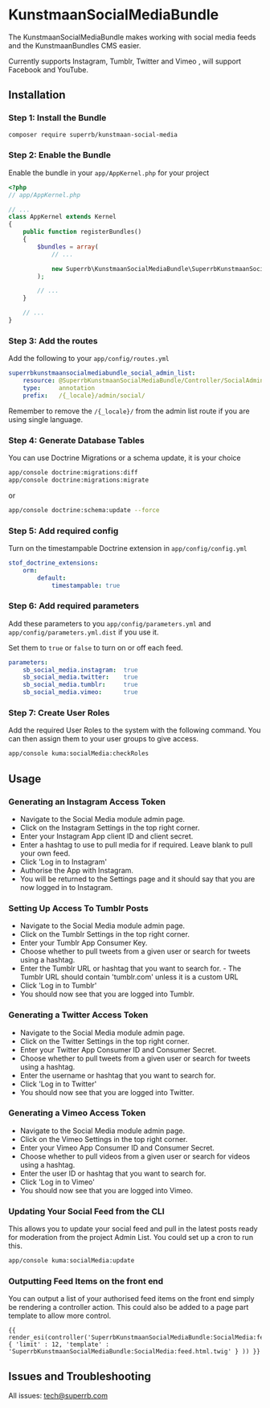 # KunstmaanSocialMediaBundle

The KunstmaanSocialMediaBundle makes working with social media feeds and the KunstmaanBundles CMS easier.

Currently supports Instagram, Tumblr, Twitter and Vimeo , will support Facebook and YouTube.

## Installation

### Step 1: Install the Bundle

```bash
composer require superrb/kunstmaan-social-media
```

### Step 2: Enable the Bundle

Enable the bundle in your `app/AppKernel.php` for your project

```php
<?php
// app/AppKernel.php

// ...
class AppKernel extends Kernel
{
    public function registerBundles()
    {
        $bundles = array(
            // ...

            new Superrb\KunstmaanSocialMediaBundle\SuperrbKunstmaanSocialMediaBundle(),
        );

        // ...
    }

    // ...
}
```

### Step 3: Add the routes

Add the following to your `app/config/routes.yml`

```yml
superrbkunstmaansocialmediabundle_social_admin_list:
    resource: @SuperrbKunstmaanSocialMediaBundle/Controller/SocialAdminListController.php
    type:     annotation
    prefix:   /{_locale}/admin/social/
```

Remember to remove the `/{_locale}/` from the admin list route if you are using single language.

### Step 4: Generate Database Tables

You can use Doctrine Migrations or a schema update, it is your choice

```bash
app/console doctrine:migrations:diff
app/console doctrine:migrations:migrate
```
or
```bash
app/console doctrine:schema:update --force
```

### Step 5: Add required config

Turn on the timestampable Doctrine extension in `app/config/config.yml`

```yml
stof_doctrine_extensions:
    orm:
        default:
            timestampable: true
```

### Step 6: Add required parameters

Add these parameters to you `app/config/parameters.yml` and `app/config/parameters.yml.dist` if you use it.

Set them to `true` or `false` to turn on or off each feed.

```yml
parameters:
    sb_social_media.instagram:  true
    sb_social_media.twitter:    true
    sb_social_media.tumblr:     true
    sb_social_media.vimeo:      true
```

### Step 7: Create User Roles

Add the required User Roles to the system with the following command. You can then assign them to your user groups to give access.

```bash
app/console kuma:socialMedia:checkRoles
```

## Usage

### Generating an Instagram Access Token

 * Navigate to the Social Media module admin page.
 * Click on the Instagram Settings in the top right corner.
 * Enter your Instagram App client ID and client secret.
 * Enter a hashtag to use to pull media for if required. Leave blank to pull your own feed.
 * Click 'Log in to Instagram'
 * Authorise the App with Instagram.
 * You will be returned to the Settings page and it should say that you are now logged in to Instagram.

### Setting Up Access To Tumblr Posts

  * Navigate to the Social Media module admin page.
  * Click on the Tumblr Settings in the top right corner.
  * Enter your Tumblr App Consumer Key.
  * Choose whether to pull tweets from a given user or search for tweets using a hashtag.
  * Enter the Tumblr URL or hashtag that you want to search for. - The Tumblr URL should contain 'tumblr.com' unless it is a custom URL
  * Click 'Log in to Tumblr'
  * You should now see that you are logged into Tumblr.

### Generating a Twitter Access Token

 * Navigate to the Social Media module admin page.
 * Click on the Twitter Settings in the top right corner.
 * Enter your Twitter App Consumer ID and Consumer Secret.
 * Choose whether to pull tweets from a given user or search for tweets using a hashtag.
 * Enter the username or hashtag that you want to search for.
 * Click 'Log in to Twitter'
 * You should now see that you are logged into Twitter.

### Generating a Vimeo Access Token

 * Navigate to the Social Media module admin page.
 * Click on the Vimeo Settings in the top right corner.
 * Enter your Vimeo App Consumer ID and Consumer Secret.
 * Choose whether to pull videos from a given user or search for videos using a hashtag.
 * Enter the user ID or hashtag that you want to search for.
 * Click 'Log in to Vimeo'
 * You should now see that you are logged into Vimeo.
 
### Updating Your Social Feed from the CLI

This allows you to update your social feed and pull in the latest posts ready for moderation from the project Admin List. You could set up a cron to run this.

```bash
app/console kuma:socialMedia:update
```

### Outputting Feed Items on the front end

You can output a list of your authorised feed items on the front end simply be rendering a controller action. This could also be added to a page part template to allow more control.

```twig
{{ render_esi(controller('SuperrbKunstmaanSocialMediaBundle:SocialMedia:feed', { 'limit' : 12, 'template' : 'SuperrbKunstmaanSocialMediaBundle:SocialMedia:feed.html.twig' } )) }}
```

## Issues and Troubleshooting

All issues: tech@superrb.com
